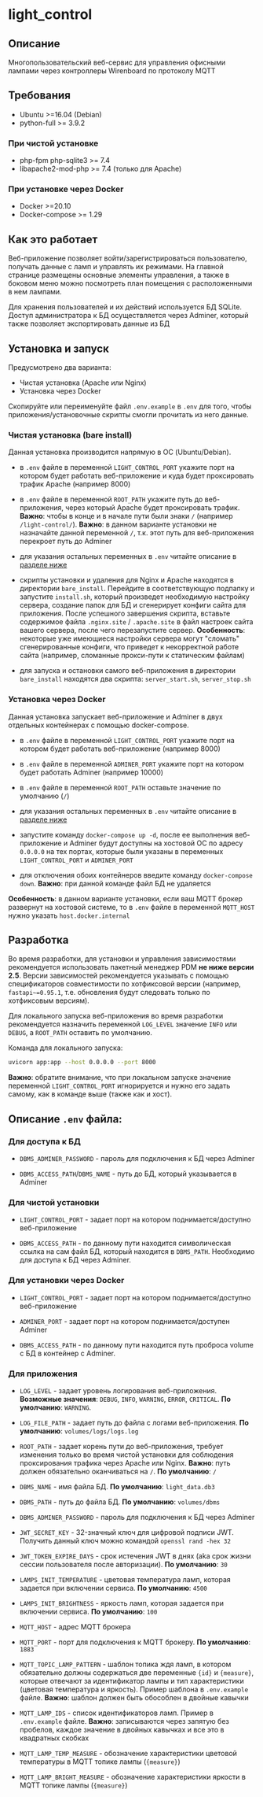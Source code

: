 # light_control

## Описание

Многопользовательский веб-сервис для управления офисными лампами через контроллеры Wirenboard по протоколу MQTT

## Требования

* Ubuntu >=16.04 (Debian)
* python-full >= 3.9.2

### При чистой установке

* php-fpm php-sqlite3 >= 7.4
* libapache2-mod-php >= 7.4 (только для Apache)

### При установке через Docker

* Docker >=20.10
* Docker-compose >= 1.29

## Как это работает

Веб-приложение позволяет войти/зарегистрироваться пользователю, получать данные с ламп и управлять их режимами. На главной странице размещены основные элементы управления, а также в боковом меню можно посмотреть план помещения с расположенными в нем лампами.

Для хранения пользователей и их действий используется БД SQLite. Доступ администратора к БД осуществляется через Adminer, который также позволяет экспортировать данные из БД

## Установка и запуск

Предусмотрено два варианта:

* Чистая установка (Apache или Nginx)
* Установка через Docker

Скопируйте или переименуйте файл `.env.example` в `.env` для того, чтобы приложения/установочные скрипты смогли прочитать из него данные.

### Чистая установка (bare install)

Данная установка производится напрямую в ОС (Ubuntu/Debian). 

* в `.env` файле в переменной `LIGHT_CONTROL_PORT` укажите порт на котором будет работать веб-приложение и куда будет проксировать трафик Apache (например 8000)

* в `.env` файле в переменной `ROOT_PATH` укажите путь до веб-приложения, через который Apache будет проксировать трафик. **Важно**: чтобы в конце и в начале пути были знаки `/` (например `/light-control/`). **Важно**: в данном варианте установки не назначайте данной переменной `/`, т.к. этот путь для веб-приложения перекроет путь до Adminer

* для указания остальных переменных в `.env` читайте описание в [разделе ниже](#описание-env-файла)

* cкрипты установки и удаления для Nginx и Apache находятся в директории `bare_install`. Перейдите в соответствующую подпапку и запустите `install.sh`, который произведет необходимую настройку сервера, создание папок для БД и сгенерирует конфиги сайта для приложения. После успешного завершения скрипта, вставьте содержимое файла `.nginx.site` / `.apache.site` в файл настроек сайта вашего сервера, после чего перезапустите сервер. **Особенность**: некоторые уже имеющиеся настройки сервера могут "сломать" сгенерированные конфиги, что приведет к некорректной работе сайта (например, сломанные прокси-пути к статическим файлам)

* для запуска и остановки самого веб-приложения в директории `bare_install` находятся два скрипта: `server_start.sh`, `server_stop.sh`

### Установка через Docker

Данная установка запускает веб-приложение и Adminer в двух отдельных контейнерах с помощью docker-compose.

* в `.env` файле в переменной `LIGHT_CONTROL_PORT` укажите порт на котором будет работать веб-приложение (например 8000)

* в `.env` файле в переменной `ADMINER_PORT` укажите порт на котором будет работать Adminer (например 10000)

* в `.env` файле в переменной `ROOT_PATH` оставьте значение по умолчанию (`/`)

* для указания остальных переменных в `.env` читайте описание в [разделе ниже](#описание-env-файла)

* запустите команду `docker-compose up -d`, после ее выполнения веб-приложение и Adminer будут доступны на хостовой ОС по адресу `0.0.0.0` на тех портах, которые были указаны в переменных `LIGHT_CONTROL_PORT` и `ADMINER_PORT`

* для отключения обоих контейнеров введите команду `docker-compose down`. **Важно**: при данной команде файл БД не удаляется

**Особенность**: в данном варианте установки, если ваш MQTT брокер развернут на хостовой системе, то в `.env` файле в переменной `MQTT_HOST` нужно указать `host.docker.internal`

## Разработка

Во время разработки, для установки и управления зависимостями рекомендуется использовать пакетный менеджер PDM **не ниже версии 2.5**. Версии зависимостей рекомендуется указывать с помощью спецификаторов совместимости по хотфиксовой версии (например, `fastapi~=0.95.1`, т.е. обновления будут следовать только по хотфиксовым версиям).

Для локального запуска веб-приложения во время разработки рекомендуется назначить переменной `LOG_LEVEL` значение `INFO` или `DEBUG`, а `ROOT_PATH` оставить по умолчанию.

Команда для локального запуска:
```bash
uvicorn app:app --host 0.0.0.0 --port 8000
```

**Важно**: обратите внимание, что при локальном запуске значение переменной `LIGHT_CONTROL_PORT` игнорируется и нужно его задать самому, как в команде выше (также как и хост).

## Описание `.env` файла:

### Для доступа к БД

 - `DBMS_ADMINER_PASSWORD` - пароль для подключения к БД через Adminer

 - `DBMS_ACCESS_PATH`/`DBMS_NAME` - путь до БД, который указывается в Adminer

### Для чистой установки

 - `LIGHT_CONTROL_PORT` - задает порт на котором поднимается/доступно веб-приложение

 - `DBMS_ACCESS_PATH` - по данному пути находится символическая ссылка на сам файл БД, который находится в `DBMS_PATH`. Необходимо для доступа к БД через Adminer.

### Для установки через Docker

 - `LIGHT_CONTROL_PORT` - задает порт на котором поднимается/доступно веб-приложение

 - `ADMINER_PORT` - задает порт на котором поднимается/доступен Adminer

 - `DBMS_ACCESS_PATH` - по данному пути находится путь проброса volume с БД в контейнер с Adminer.

### Для приложения

 - `LOG_LEVEL` - задает уровень логирования веб-приложения. **Возможные значения**: `DEBUG`, `INFO`, `WARNING`, `ERROR`, `CRITICAL`. **По умолчанию**: `WARNING`.
 - `LOG_FILE_PATH` -  задает путь до файла с логами веб-приложения. **По умолчанию**: `volumes/logs/logs.log`

 - `ROOT_PATH` - задает корень пути до веб-приложения, требует изменения только во время чистой установки для соблюдения проксирования трафика через Apache или Nginx. **Важно**: путь должен обязательно оканчиваться на `/`. **По умолчанию**: `/`

 - `DBMS_NAME` - имя файла БД. **По умолчанию**: `light_data.db3`
 - `DBMS_PATH` - путь до файла БД. **По умолчанию**: `volumes/dbms`
 - `DBMS_ADMINER_PASSWORD` - пароль для подключения к БД через Adminer

 - `JWT_SECRET_KEY` - 32-значный ключ для цифровой подписи JWT. Получить данный ключ можно командой `openssl rand -hex 32`
 - `JWT_TOKEN_EXPIRE_DAYS` - срок истечения JWT в днях (aka срок жизни сессии пользователя после авторизации). **По умолчанию**: `30`

 - `LAMPS_INIT_TEMPERATURE` - цветовая температура ламп, которая задается при включении сервиса. **По умолчанию**: `4500`
 - `LAMPS_INIT_BRIGHTNESS` - яркость ламп, которая задается при включении сервиса. **По умолчанию**: `100`

 - `MQTT_HOST` - адрес MQTT брокера
 - `MQTT_PORT` - порт для подключения к MQTT брокеру. **По умолчанию**: `1883`
 - `MQTT_TOPIC_LAMP_PATTERN` - шаблон топика ждя ламп, в котором обязательно должны содержаться две переменные `{id}` и `{measure}`, которые отвечают за идентификатор лампы и тип характеристики (цветовая температура и яркость). Пример шаблона в `.env.example` файле. **Важно**: шаблон должен быть обособлен в двойные кавычки
 - `MQTT_LAMP_IDS` - список идентификаторов ламп. Пример в `.env.example` файле. **Важно**: записываются через запятую без пробелов, каждое значение в двойных кавычках и все это в квадратных скобках
 - `MQTT_LAMP_TEMP_MEASURE` - обозначение характеристики цветовой температуры в MQTT топике лампы (`{measure}`)
 - `MQTT_LAMP_BRIGHT_MEASURE` - обозначение характеристики яркости в MQTT топике лампы (`{measure}`)
